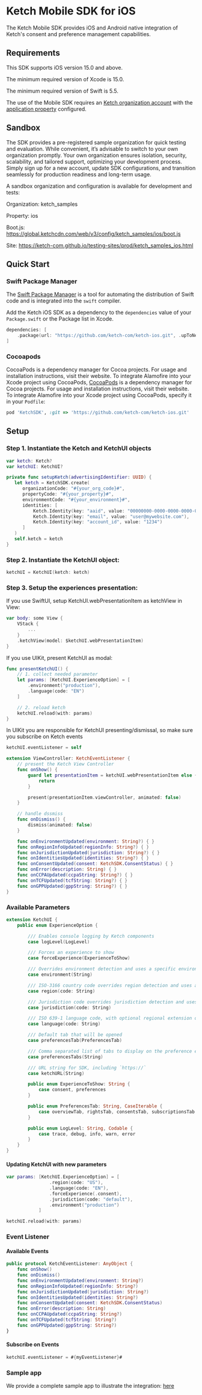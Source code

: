 # Ketch Mobile SDK for iOS

The Ketch Mobile SDK provides iOS and Android native integration of Ketch's consent and preference management capabilities.

## Requirements

This SDK supports iOS version 15.0 and above.

The minimum required version of Xcode is 15.0.

The minimum required version of Swift is 5.5.

The use of the Mobile SDK requires an [Ketch organization account](https://app.ketch.com/settings/organization)
with the [application property](https://app.ketch.com/deployment/applications) configured.

## Sandbox

The SDK provides a pre-registered sample organization for quick testing and evaluation. While convenient, it’s advisable to switch to your own organization promptly. Your own organization ensures isolation, security, scalability, and tailored support, optimizing your development process. Simply sign up for a new account, update SDK configurations, and transition seamlessly for production readiness and long-term usage.

A sandbox organization and configuration is available for development and tests:

Organization: ketch_samples

Property: ios

Boot.js: https://global.ketchcdn.com/web/v3/config/ketch_samples/ios/boot.js

Site: https://ketch-com.github.io/testing-sites/prod/ketch_samples_ios.html

## Quick Start

### Swift Package Manager

The [Swift Package Manager](https://swift.org/package-manager/) is a tool for automating the distribution of Swift code and is integrated into the `swift` compiler.

Add the Ketch iOS SDK as a dependency to the `dependencies` value of your `Package.swift` or the Package list in Xcode.

```swift
dependencies: [
    .package(url: "https://github.com/ketch-com/ketch-ios.git", .upToNextMajor(from: "3.0.0"))
]
```

### Cocoapods
CocoaPods is a dependency manager for Cocoa projects. For usage and installation instructions, visit their website. To integrate Alamofire into your Xcode project using CocoaPods, [CocoaPods](https://cocoapods.org) is a dependency manager for Cocoa projects. For usage and installation instructions, visit their website. To integrate Alamofire into your Xcode project using CocoaPods, specify it in your `Podfile`:

```ruby
pod 'KetchSDK', :git => 'https://github.com/ketch-com/ketch-ios.git'
```

## Setup

### Step 1. Instantiate the Ketch and KetchUI objects

```swift
var ketch: Ketch?
var ketchUI: KetchUI?
```

```swift
private func setupKetch(advertisingIdentifier: UUID) {
   let ketch = KetchSDK.create(
      organizationCode: "#{your_org_code}#",
      propertyCode: "#{your_property}#",
      environmentCode: "#{your_environment}#",
      identities: [
          Ketch.Identity(key: "aaid", value: "00000000-0000-0000-0000-000000000000"),
          Ketch.Identity(key: "email", value: "user@mywebsite.com"),
          Ketch.Identity(key: "account_id", value: "1234")
      ]
   )
   self.ketch = ketch
}
```

### Step 2. Instantiate the KetchUI object:

```swift
ketchUI = KetchUI(ketch: ketch)
```

### Step 3. Setup the experiences presentation:

If you use SwiftUI, setup KetchUI.webPresentationItem as ketchView in View:

```swift
var body: some View {
    VStack {
        ...
    }
    .ketchView(model: $ketchUI.webPresentationItem)
}
```

If you use UIKit, present KetchUI as modal:

```swift
func presentKetchUI() {
    // 1. collect needed parameter
    let params: [KetchUI.ExperienceOption] = [
        .environment("production"),
        .language(code: "EN")
    ]

    // 2. reload ketch
    ketchUI.reload(with: params)
}
```

In UIKit you are responsible for KetchUI presenting/dismissal, so make sure you subscribe on Ketch events

```swift
ketchUI.eventListener = self
```

```swift
extension ViewController: KetchEventListener {
    // present the Ketch View Controller
    func onShow() {
        guard let presentationItem = ketchUI.webPresentationItem else {
            return
        }

        present(presentationItem.viewController, animated: false)
    }

    // handle dssmiss
    func onDismiss() {
        dismiss(animated: false)
    }

    func onEnvironmentUpdated(environment: String?) { }
    func onRegionInfoUpdated(regionInfo: String?) { }
    func onJurisdictionUpdated(jurisdiction: String?) { }
    func onIdentitiesUpdated(identities: String?) { }
    func onConsentUpdated(consent: KetchSDK.ConsentStatus) { }
    func onError(description: String) { }
    func onCCPAUpdated(ccpaString: String?) { }
    func onTCFUpdated(tcfString: String?) { }
    func onGPPUpdated(gppString: String?) { }
}
```

### Available Parameters

```swift
extension KetchUI {
    public enum ExperienceOption {

        /// Enables console logging by Ketch components
        case logLevel(LogLevel)

        /// Forces an experience to show
        case forceExperience(ExperienceToShow)

        /// Overrides environment detection and uses a specific environment
        case environment(String)

        /// ISO-3166 country code overrides region detection and uses a specific region
        case region(code: String)

        /// Jurisdiction code overrides jurisdiction detection and uses a specific jurisdiction
        case jurisdiction(code: String)

        /// ISO 639-1 language code, with optional regional extension overrides language detection and uses a specific language
        case language(code: String)

        /// Default tab that will be opened
        case preferencesTab(PreferencesTab)

        /// Comma separated list of tabs to display on the preference experience
        case preferencesTabs(String)

        /// URL string for SDK, including `https://`
        case ketchURL(String)

        public enum ExperienceToShow: String {
            case consent, preferences
        }

        public enum PreferencesTab: String, CaseIterable {
            case overviewTab, rightsTab, consentsTab, subscriptionsTab
        }

        public enum LogLevel: String, Codable {
            case trace, debug, info, warn, error
        }
    }
}
```

#### Updating KetchUI with new parameters

```swift
var params: [KetchUI.ExperienceOption] = [
                .region(code: "US"),
                .language(code: "EN"),
                .forceExperience(.consent),
                .jurisdiction(code: "default"),
                .environment("production")
            ]

ketchUI.reload(with: params)
```

### Event Listener

#### Available Events

```swift
public protocol KetchEventListener: AnyObject {
    func onShow()
    func onDismiss()
    func onEnvironmentUpdated(environment: String?)
    func onRegionInfoUpdated(regionInfo: String?)
    func onJurisdictionUpdated(jurisdiction: String?)
    func onIdentitiesUpdated(identities: String?)
    func onConsentUpdated(consent: KetchSDK.ConsentStatus)
    func onError(description: String)
    func onCCPAUpdated(ccpaString: String?)
    func onTCFUpdated(tcfString: String?)
    func onGPPUpdated(gppString: String?)
}
```

#### Subscribe on Events

```swift
ketchUI.eventListener = #{myEventListener}#
```

### Sample app

We provide a complete sample app to illustrate the integration: [here](https://github.com/ketch-sdk/ketch-samples/tree/main/ketch-ios/iOS%20Ketch%20SDK%20SwiftUI)
